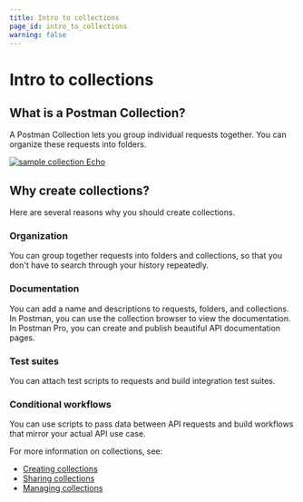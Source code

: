 ```yaml
---
title: Intro to collections
page_id: intro_to_collections
warning: false
---
```


# Intro to collections

## What is a Postman Collection?

A Postman Collection lets you group individual requests together. You can organize these requests into folders.

[![sample collection Echo](https://s3.amazonaws.com/postman-static-getpostman-com/postman-docs/WS-Collection_headers.png)](https://s3.amazonaws.com/postman-static-getpostman-com/postman-docs/WS-Collection_headers.png)

## Why create collections?

Here are several reasons why you should create collections.

### Organization

You can group together requests into folders and collections, so that you don't have to search through your history repeatedly.

### Documentation

You can add a name and descriptions to requests, folders, and collections. In Postman, you can use the collection browser to view the documentation. In Postman Pro, you can create and publish beautiful API documentation pages.

### Test suites

You can attach test scripts to requests and build integration test suites.

### Conditional workflows

You can use scripts to pass data between API requests and build workflows that mirror your actual API use case.

For more information on collections, see:

* [Creating collections](/postman/collections/creating_collections.md)
* [Sharing collections](/postman/collections/sharing_collections.md)
* [Managing collections](/postman/collections/managing_collections.md)

